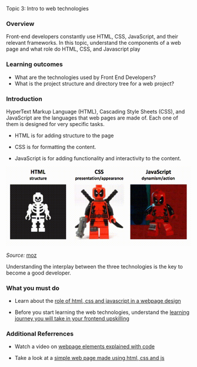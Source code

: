Topic 3:
Intro to web technologies

### Overview

 Front-end developers constantly use HTML, CSS, JavaScript, and their relevant frameworks.  In this topic, understand the components of a web page and what role do HTML, CSS, and Javascript play



### Learning outcomes

- What are the technologies used by Front End Developers?
- What is the project structure and directory tree for a web project?

### Introduction


HyperText Markup Language (HTML), Cascading Style Sheets (CSS), and JavaScript are the languages that web pages are made of. 
Each one of them is designed for very specific tasks. 

- HTML is for adding structure to the page

- CSS is for formatting the content.

- JavaScript is for adding functionality and interactivity to the content.

![](images/htmlcssjs.gif)

*Source:* [moz](https://moz.com/blog/javascript-seo)

Understanding the interplay between the three technologies is the key to become a good developer.


### What you must do

- Learn about the [role of html, css and javascript in a webpage design](https://blog.hubspot.com/marketing/web-design-html-css-javascript)

- Before you start learning the web technologies, understand the [learning journey you will take in your frontend upskilling](https://www.thinkful.com/blog/why-learning-to-code-is-so-damn-hard/)


### Additional Referrences


- Watch a video on [webpage elements explained with code](https://www.youtube.com/watch?v=xmhnNUotIaE)

- Take a look at a [simple web page made using html, css and js](https://codepen.io/rcyou/pen/QEObEk/)